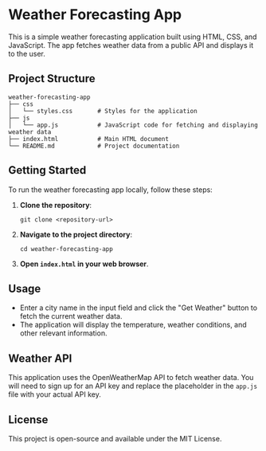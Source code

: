 # Weather Forecasting App

This is a simple weather forecasting application built using HTML, CSS, and JavaScript. The app fetches weather data from a public API and displays it to the user.

## Project Structure

```
weather-forecasting-app
├── css
│   └── styles.css       # Styles for the application
├── js
│   └── app.js           # JavaScript code for fetching and displaying weather data
├── index.html           # Main HTML document
└── README.md            # Project documentation
```

## Getting Started

To run the weather forecasting app locally, follow these steps:

1. **Clone the repository**:
   ```
   git clone <repository-url>
   ```

2. **Navigate to the project directory**:
   ```
   cd weather-forecasting-app
   ```

3. **Open `index.html` in your web browser**.

## Usage

- Enter a city name in the input field and click the "Get Weather" button to fetch the current weather data.
- The application will display the temperature, weather conditions, and other relevant information.

## Weather API

This application uses the OpenWeatherMap API to fetch weather data. You will need to sign up for an API key and replace the placeholder in the `app.js` file with your actual API key.

## License

This project is open-source and available under the MIT License.